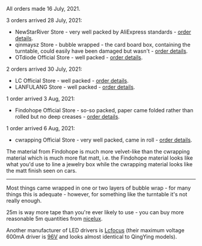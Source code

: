 All orders made 16 July, 2021.

3 orders arrived 28 July, 2021:

* NewStarRiver Store - very well packed by AliExpress standards - [order details](https://trade.aliexpress.com/order_detail.htm?orderId=3012184163030496).
* qinmaysz Store - bubble wrapped - the card board box, containing the turntable, could easily have been damaged but wasn't - [order details](https://trade.aliexpress.com/order_detail.htm?orderId=3012184008400496).
* OTdiode Official Store - well packed - [order details](https://trade.aliexpress.com/order_detail.htm?orderId=3012270701650496).

2 orders arrived 30 July, 2021:

* LC Official Store - well packed - [order details](https://trade.aliexpress.com/order_detail.htm?orderId=3012283726600496).
* LANFULANG Store - well packed - [order details](https://trade.aliexpress.com/order_detail.htm?orderId=3012284121080496).

1 order arrived 3 Aug, 2021:

* Findohope Official Store - so-so packed, paper came folded rather than rolled but no deep creases - [order details](https://trade.aliexpress.com/order_detail.htm?orderId=3012283728070496).

1 order arrived 6 Aug, 2021:

* cwrapping Official Store - very well packed, came in roll - [order details](https://trade.aliexpress.com/order_detail.htm?orderId=3012184323690496).

The material from Findohope is much more velvet-like than the cwrapping material which is much more flat matt, i.e. the Findohope material looks like what you'd use to line a jewelry box while the cwrapping material looks like the matt finish seen on cars.

---

Most things came wrapped in one or two layers of bubble wrap - for many things this is adequate - however, for something like the turntable it's not really enough.

25m is way more tape than you're ever likely to use - you can buy more reasonable 5m quantities from [nicelux](https://www.aliexpress.com/item/32812832395.html).

Another manufacturer of LED drivers is [Lcfocus](https://lcfocus.aliexpress.com/store/group/LED-Driver/2335145_510573665.html) (their maximum voltage 600mA driver is [96V](https://www.aliexpress.com/item/32913618520.html) and looks almost identical to QingYing models).
